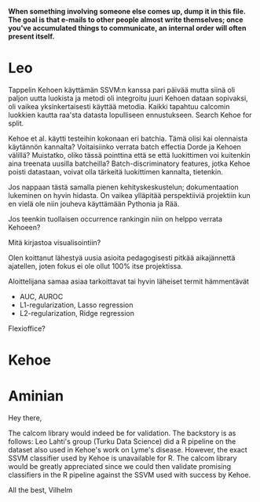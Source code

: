 
**When something involving someone else comes up, dump  it in this file. The goal is that e-mails to other people almost write themselves; once you've accumulated things to communicate, an internal order will often present itself.**

# Leo

Tappelin Kehoen käyttämän SSVM:n kanssa pari päivää mutta siinä oli paljon uutta luokista ja metodi oli integroitu juuri Kehoen dataan sopivaksi, oli vaikea yksinkertaisesti käyttää metodia. Kaikki tapahtuu calcomin luokkien kautta raa'sta datasta lopulliseen ennustukseen.
Search Kehoe for split.

Kehoe et al. käytti testeihin kokonaan eri batchia. Tämä olisi kai olennaista käytännön kannalta? Voitaisiinko verrata batch effectia Dorde ja Kehoen välillä?
Muistatko, oliko tässä pointtina että se että luokittimen voi kuitenkin aina treenata uusilla batcheilla? Batch-discriminatory features, jotka Kehoe poisti datastaan, voivat olla tärkeitä luokittimen kannalta, tietenkin.

Jos nappaan tästä samalla pienen kehityskeskustelun; dokumentaation lukeminen on hyvin hidasta. On vaikea ylläpitää perspektiiviä projektiin kun en vielä ole niin jouheva käyttämään Pythonia ja Rää.

Jos teenkin tuollaisen occurrence rankingin niin on helppo verrata Kehoeen?

Mitä kirjastoa visualisointiin?

Olen koittanut lähestyä uusia asioita pedagogisesti pitkää aikajännettä ajatellen, joten fokus ei ole ollut 100% itse projektissa.

Aloittelijana samaa asiaa tarkoittavat tai hyvin läheiset termit hämmentävät
- AUC, AUROC
- L1-regularization, Lasso regression
- L2-regularization, Ridge regression

Flexioffice?

# Kehoe


# Aminian
Hey there,


The calcom library would indeed be for validation. The backstory is as follows: Leo Lahti's group (Turku Data Science) did a R pipeline on the dataset also used in Kehoe's work on Lyme's disease. However, the exact SSVM classifier used by Kehoe is unavailable for R. The calcom library would be greatly appreciated since we could then validate promising classifiers in the R pipeline against the SSVM used with success by Kehoe.

All the best,
Vilhelm
